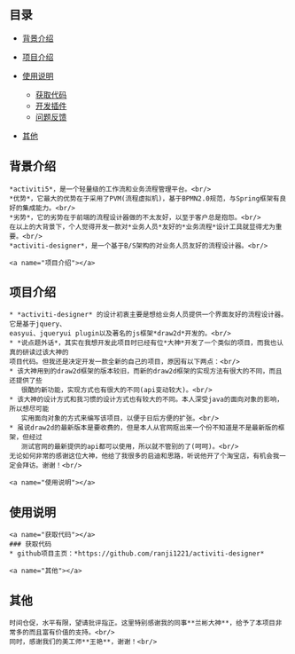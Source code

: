 ##	目录
* [背景介绍](#背景介绍)
* [项目介绍](#项目介绍)
* [使用说明](#使用说明)
	* [获取代码](#获取代码)
	* [开发插件](#开发插件)
	* [问题反馈](#问题反馈)
* [其他](#其他)
	
	<a name="背景介绍"></a>
##	背景介绍
	*activiti5*，是一个轻量级的工作流和业务流程管理平台。<br/>
	*优势*，它最大的优势在于采用了PVM(流程虚拟机)，基于BPMN2.0规范，与Spring框架有良好的集成能力。<br/>
	*劣势*，它的劣势在于前端的流程设计器做的不太友好，以至于客户总是抱怨。<br/>
	在以上的大背景下，个人觉得开发一款对*业务人员*友好的*业务流程*设计工具就显得尤为重要。<br/>
	*activiti-designer*，是一个基于B/S架构的对业务人员友好的流程设计器。<br/>
	
	<a name="项目介绍"></a>	
##	项目介绍
	* *activiti-designer* 的设计初衷主要是想给业务人员提供一个界面友好的流程设计器。它是基于jquery、
	easyui、jqueryui plugin以及著名的js框架*draw2d*开发的。<br/>
	* *说点题外话*，其实在我想开发此项目时已经有位*大神*开发了一个类似的项目，而我也认真的研读过该大神的
	项目代码。但我还是决定开发一款全新的自己的项目，原因有以下两点：<br/>
	* 该大神用到的draw2d框架的版本较旧，而新的draw2d框架的实现方法有很大的不同，而且还提供了些
	   很酷的新功能，实现方式也有很大的不同(api变动较大)。<br/>
	* 该大神的设计方式和我习惯的设计方式也有较大的不同。本人深受java的面向对象的影响，所以想尽可能
	   实用面向对象的方式来编写该项目，以便于日后方便的扩张。<br/>
	* 虽说draw2d的最新版本是要收费的，但是本人从官网抠出来一个份不知道是不是最新版的框架，但经过
	   测试官网的最新提供的api都可以使用，所以就不管别的了(呵呵)。<br/>
	无论如何非常的感谢这位大神，他给了我很多的启迪和思路，听说他开了个淘宝店，有机会我一定会拜访。谢谢！<br/>
	
	<a name="使用说明"></a>
##	使用说明
	<a name="获取代码"></a>
	###	获取代码
	* github项目主页：*https://github.com/ranji1221/activiti-designer*

	<a name="其他"></a>
##	其他
	时间仓促，水平有限，望请批评指正。这里特别感谢我的同事**兰彬大神**，给予了本项目非常多的而且富有价值的支持。<br/>
	同时，感谢我们的美工师**王艳**，谢谢！<br/>
	
	


